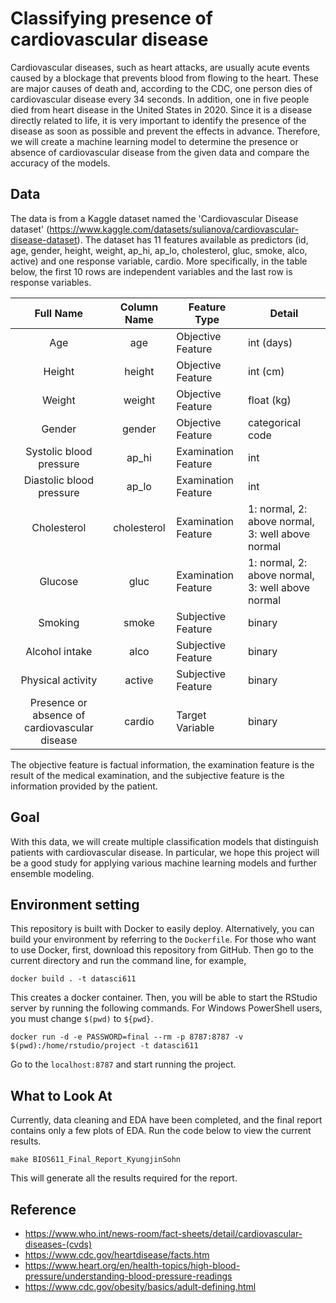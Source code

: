 # Classifying presence of cardiovascular disease

Cardiovascular diseases, such as heart attacks, are usually acute events caused by a blockage that prevents blood from flowing to the heart. These are major causes of death and, according to the CDC, one person dies of cardiovascular disease every 34 seconds. In addition, one in five people died from heart disease in the United States in 2020. Since it is a disease directly related to life, it is very important to identify the presence of the disease as soon as possible and prevent the effects in advance. Therefore, we will create a machine learning model to determine the presence or absence of cardiovascular disease from the given data and compare the accuracy of the models.

## Data
The data is from a Kaggle dataset named the 'Cardiovascular Disease dataset' (https://www.kaggle.com/datasets/sulianova/cardiovascular-disease-dataset). The dataset has 11 features available as predictors (id, age, gender, height, weight, ap_hi, ap_lo, cholesterol, gluc, smoke, alco, active) and one response variable, cardio. More specifically, in the table below, the first 10 rows are independent variables and the last row is response variables.

| Full Name | Column Name | Feature Type | Detail |
| :-----: | :----: | ------ | ----------- |
| Age | age | Objective Feature | int (days) |
| Height | height | Objective Feature | int (cm) |
| Weight | weight | Objective Feature | float (kg) |
| Gender | gender | Objective Feature | categorical code |
| Systolic blood pressure | ap_hi | Examination Feature | int |
| Diastolic blood pressure | ap_lo | Examination Feature | int |
| Cholesterol | cholesterol | Examination Feature | 1: normal, 2: above normal, 3: well above normal |
| Glucose | gluc | Examination Feature | 1: normal, 2: above normal, 3: well above normal |
| Smoking | smoke | Subjective Feature | binary |
| Alcohol intake | alco | Subjective Feature | binary |
| Physical activity | active | Subjective Feature | binary |
| Presence or absence of cardiovascular disease | cardio | Target Variable | binary |

The objective feature is factual information, the examination feature is the result of the medical examination, and the subjective feature is the information provided by the patient.

## Goal
With this data, we will create multiple classification models that distinguish patients with cardiovascular disease.  In particular, we hope this project will be a good study for applying various machine learning models and further ensemble modeling.

## Environment setting
This repository is built with Docker to easily deploy. Alternatively, you can build your environment by referring to the `Dockerfile`. For those who want to use Docker, first, download this repository from GitHub. Then go to the current directory and run the command line, for example,
```
docker build . -t datasci611
```

This creates a docker container. Then, you will be able to start the RStudio server by running the following commands. For Windows PowerShell users, you must change `$(pwd)` to `${pwd}`.
```
docker run -d -e PASSWORD=final --rm -p 8787:8787 -v $(pwd):/home/rstudio/project -t datasci611
```

Go to the `localhost:8787` and start running the project.

## What to Look At
Currently, data cleaning and EDA have been completed, and the final report contains only a few plots of EDA. Run the code below to view the current results.
```
make BIOS611_Final_Report_KyungjinSohn
```
This will generate all the results required for the report.

## Reference
* https://www.who.int/news-room/fact-sheets/detail/cardiovascular-diseases-(cvds)
* https://www.cdc.gov/heartdisease/facts.htm
* https://www.heart.org/en/health-topics/high-blood-pressure/understanding-blood-pressure-readings
* https://www.cdc.gov/obesity/basics/adult-defining.html
